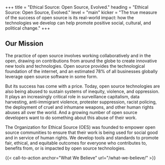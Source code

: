 +++
title = "Ethical Source: Open Source, Evolved."
heading = "Ethical Source: Open Source, Evolved."
level = "main"
kicker = "The true measure of the success of open source is its real-world impact: how the technologies we develop can help promote positive social, cultural, and political change."
+++

## Our Mission

The practice of open source involves working collaboratively and in the open, drawing on contributions from around the globe to create innovative new tools and technologies. Open source provides the technological foundation of the internet, and an estimated 78% of all businesses globally leverage open source software in some form.

But its success has come with a price. Today, open source technologies are also being abused to sustain systems of inequity, violence, and oppression. It plays an increasingly critical role in surveillance capitalism, data harvesting, anti-immigrant violence, protester suppression, racist policing, the deployment of cruel and inhumane weapons, and other human rights abuses all over the world. And a growing number of open source developers want to do something about this abuse of their work.

The Organization for Ethical Source (OES) was founded to empower open source communities to ensure that their work is being used for social good and in service of human rights. We develop tools and standards to promote fair, ethical, and equitable outcomes for everyone who contributes to, benefits from, or is impacted by open source technologies.

{{< call-to-action anchor="What We Believe" url="/what-we-believe/" >}}
